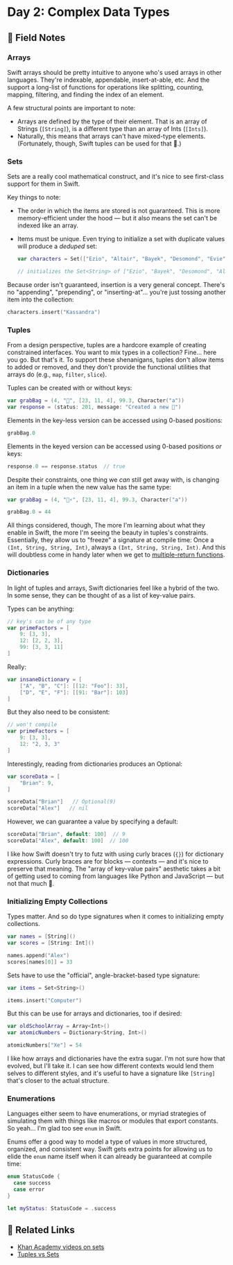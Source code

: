 # Day 2: Complex Data Types

## 📒 Field Notes

### Arrays

Swift arrays should be pretty intuitive to anyone who's used arrays in other languages. They're indexable, appendable, insert-at-able, etc. And the support a long-list of functions for operations like splitting, counting, mapping, filtering, and finding the index of an element.

A few structural points are important to note:
  - Arrays are defined by the type of their element. That is an array of Strings (`[String]`),
  is a different type than an array of Ints (`[Ints]`).
  - Naturally, this means that arrays can't have mixed-type elements. (Fortunately, though, Swift tuples can be used for that 🙂.)


### Sets

Sets are a really cool mathematical construct, and it's nice to see first-class
support for them in Swift.

Key things to note:
  - The order in which the items are stored is not guaranteed. This is more memory-efficient under the hood &mdash; but it also means the set can't be indexed like an array.

  - Items must be unique. Even trying to initialize a set with duplicate values will
  produce a _deduped_ set:

    ```swift
    var characters = Set(["Ezio", "Altair", "Bayek", "Desomond", "Evie", "Bayek"])

    // initializes the Set<String> of ["Ezio", "Bayek", "Desomond", "Altair", "Evie"]
    ```

  Because order isn't guaranteed, insertion is a very general concept. There's no
  "appending", "prepending", or "inserting-at"... you're just tossing another item
  into the collection:

  ```swift
  characters.insert("Kassandra")
  ```

### Tuples

From a design perspective, tuples are a hardcore example of creating constrained interfaces.
You want to mix types in a collection? Fine... here you go. But that's it. To support these shenanigans, tuples don't allow items to added or removed, and they don't provide the functional utilities that arrays do (e.g., `map`, `filter`, `slice`).

Tuples can be created with or without keys:

```swift
var grabBag = (4, "🦄", [23, 11, 4], 99.3, Character("a"))
var response = (status: 201, message: "Created a new 🦄")
```

Elements in the key-less version can be accessed using 0-based positions:

```swift
grabBag.0
```

Elements in the keyed version can be accessed using 0-based positions _or_ keys:

```swift
response.0 == response.status  // true
```

Despite their constraints, one thing we _can_ still get away with, is changing an item in a tuple when the new value has the same type:

```swift
var grabBag = (4, "🦄⚡️", [23, 11, 4], 99.3, Character("a"))

grabBag.0 = 44
```

All things considered, though, The more I'm learning about what they enable in Swift, the more I'm seeing the beauty in tuples's constraints. Essentially, they allow us to "freeze" a signature at compile time: Once a `(Int, String, String, Int)`, always a `(Int, String, String, Int)`. And this will doubtless come in handy later when we get to [multiple-return functions](https://docs.swift.org/swift-book/LanguageGuide/Functions.html#ID164).


### Dictionaries

In light of tuples and arrays, Swift dictionaries feel like a hybrid of the two. In some sense, they can be thought of as a list of key-value pairs.

Types can be anything:

```swift
// key's can be of any type
var primeFactors = [
    9: [3, 3],
    12: [2, 2, 3],
    99: [3, 3, 11]
]
```

Really:

```swift
var insaneDictionary = [
    ["A", "B", "C"]: [[12: "Foo"]: 33],
    ["D", "E", "F"]: [[91: "Bar"]: 103]
]
```

But they also need to be consistent:

```swift
// won't compile
var primeFactors = [
    9: [3, 3],
    12: "2, 3, 3"
]
```

Interestingly, reading from dictionaries produces an Optional:

```swift
var scoreData = [
    "Brian": 9,
]

scoreData["Brian"]   // Optional(9)
scoreData["Alex"]   // nil
```

However, we can guarantee a value by specifying a default:
```swift
scoreData["Brian", default: 100]  // 9
scoreData["Alex", default: 100]  // 100
```

I like how Swift doesn't try to futz with using curly braces (`{}`) for dictionary expressions. Curly braces are for blocks &mdash; contexts &mdash; and it's nice to preserve that meaning. The "array of
key-value pairs" aesthetic takes a bit of getting used to coming from languages like Python and JavaScript &mdash; but not that much 🙂.


### Initializing Empty Collections

Types matter. And so do type signatures when it comes to initializing empty collections.

```swift
var names = [String]()
var scores = [String: Int]()

names.append("Alex")
scores[names[0]] = 33
```

Sets have to use the "official", angle-bracket-based type signature:

```swift
var items = Set<String>()

items.insert("Computer")
```

But this can be use for arrays and dictionaries, too if desired:

```swift
var oldSchoolArray = Array<Int>()
var atomicNumbers = Dictionary<String, Int>()

atomicNumbers["Xe"] = 54
```

I like how arrays and dictionaries have the extra sugar. I'm not sure how that evolved, but I'll take it. I can see how different contexts would lend them selves to different styles, and it's useful to have a signature like `[String]` that's closer to the actual structure.


### Enumerations

Languages either seem to have enumerations, or myriad strategies of simulating them with things like macros or modules that export constants. So yeah... I'm glad too see `enum` in Swift.

Enums offer a good way to model a type of values in more structured, organized, and consistent way.
Swift gets extra points for allowing us to elide the `enum` name itself when it can already be guaranteed at compile time:

```swift
enum StatusCode {
  case success
  case error
}

let myStatus: StatusCode = .success
```


## 🔗 Related Links

- [Khan Academy videos on sets](https://www.khanacademy.org/math/statistics-probability/probability-library#basic-set-ops)
- [Tuples vs Sets](https://en.wikipedia.org/wiki/Tuple#Properties)

